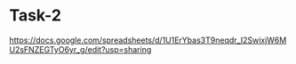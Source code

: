 # Task-2
https://docs.google.com/spreadsheets/d/1U1ErYbas3T9neqdr_I2SwixjW6MU2sFNZEGTyO6yr_g/edit?usp=sharing
